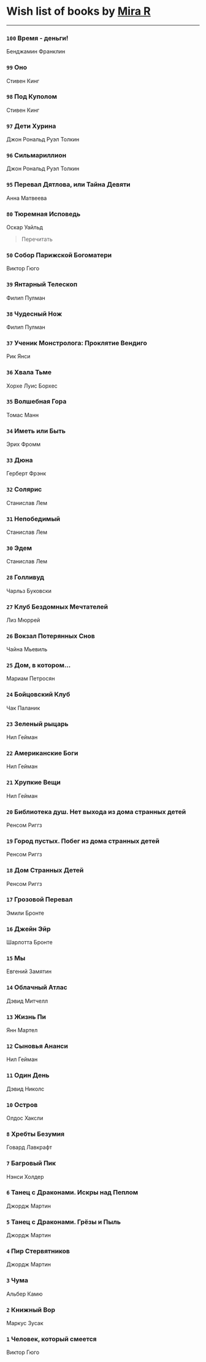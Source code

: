 # Wish list of books by [Mira R](https://plus.google.com/103293621948650602575)
---

### `100` Время - деньги!
Бенджамин Франклин

### `99` Оно
Стивен Кинг

### `98` Под Куполом
Стивен Кинг

### `97` Дети Хурина
Джон Рональд Руэл Толкин

### `96` Сильмариллион
Джон Рональд Руэл Толкин

### `95` Перевал Дятлова, или Тайна Девяти
Анна Матвеева

### `80` Тюремная Исповедь
Оскар Уайльд
> Перечитать

### `50` Собор Парижской Богоматери
Виктор Гюго

### `39` Янтарный Телескоп
Филип Пулман

### `38` Чудесный Нож
Филип Пулман

### `37` Ученик Монстролога: Проклятие Вендиго
Рик Янси

### `36` Хвала Тьме
Хорхе Луис Борхес

### `35` Волшебная Гора
Томас Манн

### `34` Иметь или Быть
Эрих Фромм

### `33` Дюна
Герберт Фрэнк

### `32` Солярис
Станислав Лем

### `31` Непобедимый
Станислав Лем

### `30` Эдем
Станислав Лем

### `28` Голливуд
Чарльз Буковски

### `27` Клуб Бездомных Мечтателей
Лиз Мюррей

### `26` Вокзал Потерянных Снов
Чайна Мьевиль

### `25` Дом, в котором...
Мариам Петросян

### `24` Бойцовский Клуб
Чак Паланик

### `23` Зеленый рыцарь
Нил Гейман

### `22` Американские Боги
Нил Гейман

### `21` Хрупкие Вещи
Нил Гейман

### `20` Библиотека душ. Нет выхода из дома странных детей
Ренсом Риггз

### `19` Город пустых. Побег из дома странных детей
Ренсом Риггз

### `18` Дом Странных Детей
Ренсом Риггз

### `17` Грозовой Перевал
Эмили Бронте

### `16` Джейн Эйр
Шарлотта Бронте

### `15` Мы
Евгений Замятин

### `14` Облачный Атлас
Дэвид Митчелл

### `13` Жизнь Пи
Янн Мартел

### `12` Сыновья Ананси
Нил Гейман

### `11` Один День
Дэвид Николс

### `10` Остров
Олдос Хаксли

### `8` Хребты Безумия
Говард Лавкрафт

### `7` Багровый Пик
Нэнси Холдер

### `6` Танец с Драконами. Искры над Пеплом
Джордж Мартин

### `5` Танец с Драконами. Грёзы и Пыль
Джордж Мартин

### `4` Пир Стервятников
Джордж Мартин

### `3` Чума
Альбер Камю

### `2` Книжный Вор
Маркус Зусак

### `1` Человек, который смеется
Виктор Гюго

